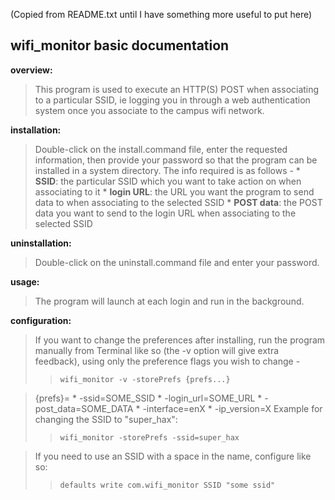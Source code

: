 (Copied from README.txt until I have something more useful to put here)

## wifi\_monitor basic documentation ##


**overview:**
> This program is used to execute an HTTP(S) POST when associating to a
> particular SSID, ie logging you in through a web authentication system once
> you associate to the campus wifi network.

**installation:**
> Double-click on the install.command file, enter the requested information,
> then provide your password so that the program can be installed in a
> system directory.  The info required is as follows -
    * **SSID**: the particular SSID which you want to take action on when associating to it
    * **login URL**: the URL you want the program to send data to when associating to the selected SSID
    * **POST data**: the POST data you want to send to the login URL when associating to the selected SSID

**uninstallation:**
> Double-click on the uninstall.command file and enter your password.

**usage:**
> The program will launch at each login and run in the background.

**configuration:**
> If you want to change the preferences after installing, run the program
> manually from Terminal like so (the -v option will give extra feedback),
> using only the preference flags you wish to change -
> > `wifi_monitor -v -storePrefs {prefs...} `


> {prefs}=
    * -ssid=SOME\_SSID
    * -login\_url=SOME\_URL
    * -post\_data=SOME\_DATA
    * -interface=enX
    * -ip\_version=X
> Example for changing the SSID to "super\_hax":
> > `wifi_monitor -storePrefs -ssid=super_hax`

> If you need to use an SSID with a space in the name, configure like so:
> > `defaults write com.wifi_monitor SSID "some ssid"`